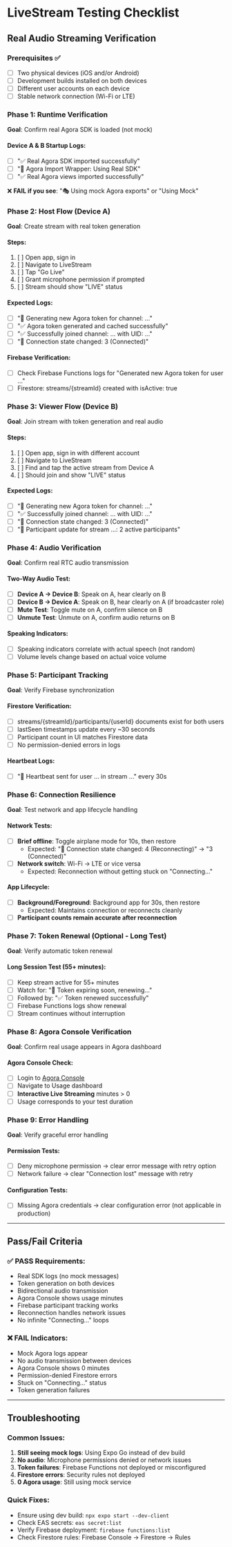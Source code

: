 # LiveStream Testing Checklist
## Real Audio Streaming Verification

### Prerequisites ✅
- [ ] Two physical devices (iOS and/or Android)
- [ ] Development builds installed on both devices
- [ ] Different user accounts on each device
- [ ] Stable network connection (Wi-Fi or LTE)

### Phase 1: Runtime Verification
**Goal**: Confirm real Agora SDK is loaded (not mock)

#### Device A & B Startup Logs:
- [ ] "✅ Real Agora SDK imported successfully" 
- [ ] "🔧 Agora Import Wrapper: Using Real SDK"
- [ ] "✅ Real Agora views imported successfully"

❌ **FAIL if you see**: "🎭 Using mock Agora exports" or "Using Mock"

### Phase 2: Host Flow (Device A)
**Goal**: Create stream with real token generation

#### Steps:
1. [ ] Open app, sign in
2. [ ] Navigate to LiveStream
3. [ ] Tap "Go Live"
4. [ ] Grant microphone permission if prompted
5. [ ] Stream should show "LIVE" status

#### Expected Logs:
- [ ] "🔑 Generating new Agora token for channel: ..."
- [ ] "✅ Agora token generated and cached successfully"
- [ ] "✅ Successfully joined channel: ... with UID: ..."
- [ ] "🔗 Connection state changed: 3 (Connected)"

#### Firebase Verification:
- [ ] Check Firebase Functions logs for "Generated new Agora token for user ..."
- [ ] Firestore: streams/{streamId} created with isActive: true

### Phase 3: Viewer Flow (Device B)
**Goal**: Join stream with token generation and real audio

#### Steps:
1. [ ] Open app, sign in with different account
2. [ ] Navigate to LiveStream
3. [ ] Find and tap the active stream from Device A
4. [ ] Should join and show "LIVE" status

#### Expected Logs:
- [ ] "🔑 Generating new Agora token for channel: ..."
- [ ] "✅ Successfully joined channel: ... with UID: ..."
- [ ] "🔗 Connection state changed: 3 (Connected)"
- [ ] "👥 Participant update for stream ...: 2 active participants"

### Phase 4: Audio Verification
**Goal**: Confirm real RTC audio transmission

#### Two-Way Audio Test:
- [ ] **Device A → Device B**: Speak on A, hear clearly on B
- [ ] **Device B → Device A**: Speak on B, hear clearly on A (if broadcaster role)
- [ ] **Mute Test**: Toggle mute on A, confirm silence on B
- [ ] **Unmute Test**: Unmute on A, confirm audio returns on B

#### Speaking Indicators:
- [ ] Speaking indicators correlate with actual speech (not random)
- [ ] Volume levels change based on actual voice volume

### Phase 5: Participant Tracking
**Goal**: Verify Firebase synchronization

#### Firestore Verification:
- [ ] streams/{streamId}/participants/{userId} documents exist for both users
- [ ] lastSeen timestamps update every ~30 seconds
- [ ] Participant count in UI matches Firestore data
- [ ] No permission-denied errors in logs

#### Heartbeat Logs:
- [ ] "💓 Heartbeat sent for user ... in stream ..." every 30s

### Phase 6: Connection Resilience
**Goal**: Test network and app lifecycle handling

#### Network Tests:
- [ ] **Brief offline**: Toggle airplane mode for 10s, then restore
  - Expected: "🔗 Connection state changed: 4 (Reconnecting)" → "3 (Connected)"
- [ ] **Network switch**: Wi-Fi → LTE or vice versa
  - Expected: Reconnection without getting stuck on "Connecting..."

#### App Lifecycle:
- [ ] **Background/Foreground**: Background app for 30s, then restore
  - Expected: Maintains connection or reconnects cleanly
- [ ] **Participant counts remain accurate after reconnection**

### Phase 7: Token Renewal (Optional - Long Test)
**Goal**: Verify automatic token renewal

#### Long Session Test (55+ minutes):
- [ ] Keep stream active for 55+ minutes
- [ ] Watch for: "🔄 Token expiring soon, renewing..."
- [ ] Followed by: "✅ Token renewed successfully"
- [ ] Firebase Functions logs show renewal
- [ ] Stream continues without interruption

### Phase 8: Agora Console Verification
**Goal**: Confirm real usage appears in Agora dashboard

#### Agora Console Check:
- [ ] Login to [Agora Console](https://console.agora.io/)
- [ ] Navigate to Usage dashboard
- [ ] **Interactive Live Streaming** minutes > 0
- [ ] Usage corresponds to your test duration

### Phase 9: Error Handling
**Goal**: Verify graceful error handling

#### Permission Tests:
- [ ] Deny microphone permission → clear error message with retry option
- [ ] Network failure → clear "Connection lost" message with retry

#### Configuration Tests:
- [ ] Missing Agora credentials → clear configuration error (not applicable in production)

---

## Pass/Fail Criteria

### ✅ PASS Requirements:
- Real SDK logs (no mock messages)
- Token generation on both devices
- Bidirectional audio transmission
- Agora Console shows usage minutes
- Firebase participant tracking works
- Reconnection handles network issues
- No infinite "Connecting..." loops

### ❌ FAIL Indicators:
- Mock Agora logs appear
- No audio transmission between devices
- Agora Console shows 0 minutes
- Permission-denied Firestore errors
- Stuck on "Connecting..." status
- Token generation failures

---

## Troubleshooting

### Common Issues:
1. **Still seeing mock logs**: Using Expo Go instead of dev build
2. **No audio**: Microphone permissions denied or network issues
3. **Token failures**: Firebase Functions not deployed or misconfigured
4. **Firestore errors**: Security rules not deployed
5. **0 Agora usage**: Still using mock service

### Quick Fixes:
- Ensure using dev build: `npx expo start --dev-client`
- Check EAS secrets: `eas secret:list`
- Verify Firebase deployment: `firebase functions:list`
- Check Firestore rules: Firebase Console → Firestore → Rules
